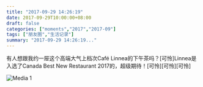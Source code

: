 ```yaml
---
title: "2017-09-29 14:26:19"
date: 2017-09-29T10:00:00+08:00
draft: false
categories: ["moments","2017","2017-09"]
tags: ["朋友圈","生活记录"]
summary: "2017-09-29 14:26:19..."
---
```


有人想跟我约一屉这个高端大气上档次Café Linnea的下午茶吗？[可怜]Linnea是入选了Canada Best New Restaurant 2017的，超级期待！[可怜][可怜][可怜]

![Media 1](/Moments/photos/2017-09-29/201709291426190.jpg)

